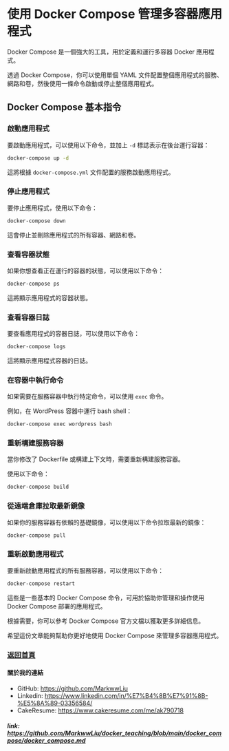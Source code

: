 # 使用 Docker Compose 管理多容器應用程式

Docker Compose 是一個強大的工具，用於定義和運行多容器 Docker 應用程式。

透過 Docker Compose，你可以使用單個 YAML 文件配置整個應用程式的服務、網路和卷，然後使用一條命令啟動或停止整個應用程式。

## Docker Compose 基本指令

### 啟動應用程式

要啟動應用程式，可以使用以下命令，並加上 `-d` 標誌表示在後台運行容器：

```bash
docker-compose up -d
```

這將根據 `docker-compose.yml` 文件配置的服務啟動應用程式。

### 停止應用程式

要停止應用程式，使用以下命令：

```bash
docker-compose down
```

這會停止並刪除應用程式的所有容器、網路和卷。

### 查看容器狀態

如果你想查看正在運行的容器的狀態，可以使用以下命令：

```bash
docker-compose ps
```

這將顯示應用程式的容器狀態。

### 查看容器日誌

要查看應用程式的容器日誌，可以使用以下命令：

```bash
docker-compose logs
```

這將顯示應用程式容器的日誌。

### 在容器中執行命令

如果需要在服務容器中執行特定命令，可以使用 `exec` 命令。

例如，在 WordPress 容器中運行 bash shell：

```bash
docker-compose exec wordpress bash
```

### 重新構建服務容器

當你修改了 Dockerfile 或構建上下文時，需要重新構建服務容器。

使用以下命令：

```bash
docker-compose build
```

### 從遠端倉庫拉取最新鏡像

如果你的服務容器有依賴的基礎鏡像，可以使用以下命令拉取最新的鏡像：

```bash
docker-compose pull
```

### 重新啟動應用程式

要重新啟動應用程式的所有服務容器，可以使用以下命令：

```bash
docker-compose restart
```

這些是一些基本的 Docker Compose 命令，可用於協助你管理和操作使用 Docker Compose 部署的應用程式。

根據需要，你可以參考 Docker Compose 官方文檔以獲取更多詳細信息。

希望這份文章能夠幫助你更好地使用 Docker Compose 來管理多容器應用程式。

### [返回首頁](../README.md)

#### 關於我的連結
- GitHub: https://github.com/MarkwwLiu
- Linkedin: https://www.linkedin.com/in/%E7%B4%8B%E7%91%8B-%E5%8A%89-03356584/
- CakeResume: https://www.cakeresume.com/me/ak790718

##### link: https://github.com/MarkwwLiu/docker_teaching/blob/main/docker_compose/docker_compose.md
